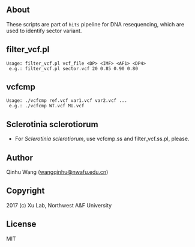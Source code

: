 About
-----
These scripts are part of `hits` pipeline for DNA resequencing, which are used to identify sector variant.

filter_vcf.pl
-------------------------
```
Usage: filter_vcf.pl vcf_file <DP> <IMF> <AF1> <DP4>
 e.g.: filter_vcf.pl sector.vcf 20 0.85 0.90 0.80
```

vcfcmp
---------------
```
Usage: ./vcfcmp ref.vcf var1.vcf var2.vcf ...
 e.g.: ./vcfcmp WT.vcf MU.vcf
```

Sclerotinia sclerotiorum
------------------------
- For _Sclerotinia sclerotiorum_, use vcfcmp.ss and filter_vcf.ss.pl, please.

Author
------
Qinhu Wang (wangqinhu@nwafu.edu.cn)

Copyright
---------
2017 (c) Xu Lab, Northwest A&F University

License
-------

MIT
